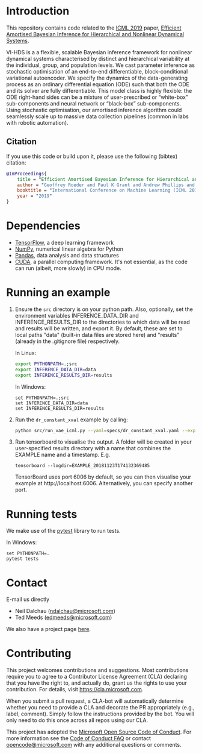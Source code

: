 # Introduction

This repository contains code related to the [ICML 2019](https://icml.cc) paper, [Efficient Amortised Bayesian Inference for Hierarchical and Nonlinear Dynamical Systems](https://arxiv.org/abs/1905.12090). 

VI-HDS is a a flexible, scalable Bayesian inference framework for nonlinear dynamical systems characterised by distinct and hierarchical variability at the individual, group, and population levels. 
We cast parameter inference as stochastic optimisation of an end-to-end differentiable, block-conditional variational autoencoder. 
We specify the dynamics of the data-generating process as an ordinary differential equation (ODE) such that both the ODE and its solver are fully differentiable. 
This model class is highly flexible: the ODE right-hand sides can be a mixture of user-prescribed or “white-box” sub-components and neural network or “black-box” sub-components. 
Using stochastic optimisation, our amortised inference algorithm could seamlessly scale up to massive data collection pipelines (common in labs with robotic automation).

## Citation
If you use this code or build upon it, please use the following (bibtex) citation:
```bibtex
@InProceedings{
	title = "Efficient Amortised Bayesian Inference for Hierarchical and Nonlinear Dynamical Systems",
	author = "Geoffrey Roeder and Paul K Grant and Andrew Phillips and Neil Dalchau and Edwards Meeds",
	booktitle = "International Conference on Machine Learning (ICML 2019)",
	year = "2019"
}
```

# Dependencies
- [TensorFlow](https://www.tensorflow.org/), a deep learning framework
- [NumPy](http://www.numpy.org/), numerical linear algebra for Python
- [Pandas](https://pandas.pydata.org/), data analysis and data structures
- [CUDA](https://developer.nvidia.com/cuda-zone), a parallel computing  framework. It's not essential, as the code can run (albeit, more slowly) in CPU mode.

# Running an example

1. Ensure the `src` directory is on your python path. Also, optionally, set the environment variables INFERENCE_DATA_DIR and INFERENCE_RESULTS_DIR to the directories to which data will be read and results will be written, and export it. By default, these are set to local paths "data" (built-in data files are stored here) and "results" (already in the .gitignore file) respectively.

    In Linux:
    ```bash
    export PYTHONPATH=.;src
    export INFERENCE_DATA_DIR=data
    export INFERENCE_RESULTS_DIR=results
    ```

    In Windows:
    ```dos
    set PYTHONPATH=.;src
    set INFERENCE_DATA_DIR=data
    set INFERENCE_RESULTS_DIR=results
    ```

2. Run the `dr_constant_xval` example by calling: 

    ```bash
    python src/run_vae_icml.py --yaml=specs/dr_constant_xval.yaml --experiment=EXAMPLE
    ```

3. Run tensorboard to visualise the output. A folder will be created in your user-specified results directory with a name that combines the EXAMPLE name and a timestamp. E.g.

    `tensorboard --logdir=EXAMPLE_20181123T174132369485`

    TensorBoard uses port 6006 by default, so you can then visualise your example at http://localhost:6006. Alternatively, you can specify another port.

# Running tests

We make use of the [pytest](https://pytest.org/) library to run tests. 
    
In Windows:
```dos
set PYTHONPATH=.
pytest tests
```

# Contact
E-mail us directly
- Neil Dalchau (ndalchau@microsoft.com)
- Ted Meeds (edmeeds@microsoft.com)

We also have a project page [here](https://www.microsoft.com/en-us/research/project/vi-hds).

# Contributing

This project welcomes contributions and suggestions.  Most contributions require you to agree to a
Contributor License Agreement (CLA) declaring that you have the right to, and actually do, grant us
the rights to use your contribution. For details, visit https://cla.microsoft.com.

When you submit a pull request, a CLA-bot will automatically determine whether you need to provide
a CLA and decorate the PR appropriately (e.g., label, comment). Simply follow the instructions
provided by the bot. You will only need to do this once across all repos using our CLA.

This project has adopted the [Microsoft Open Source Code of Conduct](https://opensource.microsoft.com/codeofconduct/).
For more information see the [Code of Conduct FAQ](https://opensource.microsoft.com/codeofconduct/faq/) or
contact [opencode@microsoft.com](mailto:opencode@microsoft.com) with any additional questions or comments.
